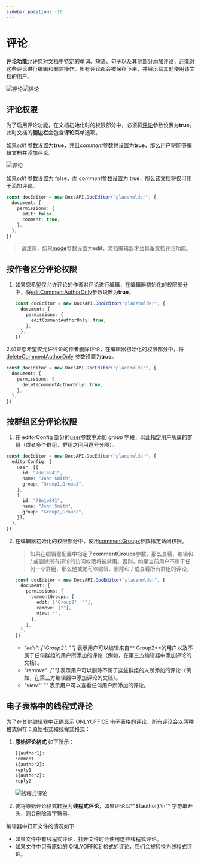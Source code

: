 ```yaml
---
sidebar_position: -10
---
```


# 评论

**评论功能**允许您对文档中特定的单词、短语、句子以及其他部分添加评论，还能对这些评论进行编辑和删除操作。所有评论都会被保存下来，并展示给其他使用该文档的用户。

![评论](/assets/images/editor/comment.png#gh-light-mode-only)![评论](/assets/images/editor/comment.dark.png#gh-dark-mode-only)

## 评论权限

为了启用评论功能，在文档初始化时的权限部分中，必须将[评论](../../usage-api/config/document/permissions.md#comment)参数设置为**true**。此时文档的**侧边栏**会包含**评论**菜单选项。

如果*edit* 参数设置为**true**，并且*comment*参数也设置为**true**，那么用户将能够编辑文档并添加评论。

![评论](/assets/images/editor/commenting.png)

如果*edit* 参数设置为 false，而 *comment*参数设置为 true，那么该文档将仅可用于添加评论。

``` ts
const docEditor = new DocsAPI.DocEditor("placeholder", {
  document: {
    permissions: {
      edit: false,
      comment: true,
    },
  },
})
```

> 请注意，如果[mode](../../usage-api/config/editor/editor.md#mode)参数设置为**edit**，文档编辑器才会具备文档评论功能。

## 按作者区分评论权限

1. 如果您希望仅允许评论的作者对评论进行编辑，在编辑器初始化的权限部分中，将[editCommentAuthorOnly](../../usage-api/config/document/permissions.md#editcommentauthoronly)参数设置为**true**。

   ``` ts
   const docEditor = new DocsAPI.DocEditor("placeholder", {
     document: {
       permissions: {
         editCommentAuthorOnly: true,
       },
     },
   })
   ```

2.如果您希望仅允许评论的作者删除评论，在编辑器初始化的权限部分中，将[deleteCommentAuthorOnly](../../usage-api/config/document/permissions.md#deletecommentauthoronly) 参数设置为**true**。

   ``` ts
   const docEditor = new DocsAPI.DocEditor("placeholder", {
     document: {
       permissions: {
         deleteCommentAuthorOnly: true,
       },
     },
   })
   ```

## 按群组区分评论权限

1. 在 editorConfig 部分的[user](../../usage-api/config/editor/editor.md#user)参数中添加 *group* 字段，以此指定用户所属的群组（或者多个群组，群组之间用逗号分隔）。

  ``` ts
  const docEditor = new DocsAPI.DocEditor("placeholder", {
    editorConfig: {
      user: [{
        id: "78e1e841",
        name: "John Smith",
        group: "Group1,Group2",
      },
      {
        id: "78e1e841",
        name: "John Smith",
        group: "Group1,Group2",
      }],
    },
  })
  ```

2. 在编辑器初始化的权限部分中，使用[commentGroups](../../usage-api/config/document/permissions.md#commentgroups)参数指定访问权限。

   > 如果在编辑器配置中指定了**commentGroups**参数，那么查看、编辑和 / 或删除所有评论的访问权限将被禁用。否则，如果当前用户不属于任何一个群组，那么他或她可以编辑、删除和 / 或查看所有群组的评论。

   ``` ts
   const docEditor = new DocsAPI.DocEditor("placeholder", {
     document: {
       permissions: {
         commentGroups: {
           edit: ["Group2", ""],
           remove: [""],
           view: "",
         },
       },
     },
   })
   ```

   - *"edit": \["Group2", ""]* 表示用户可以编辑来自** Group2**的用户以及不属于任何群组的用户所添加的评论（例如，在第三方编辑器中添加评论的文档）。
   - *"remove": \[""]* 表示用户可以删除不属于这些群组的人所添加的评论（例如，在第三方编辑器中添加评论的文档）。
   - *"view": ""* 表示用户可以查看任何用户所添加的评论。

## 电子表格中的线程式评论

为了在其他编辑器中正确显示 ONLYOFFICE 电子表格的评论，所有评论会以两种格式保存：原始格式和线程式格式：

1. **原始评论格式** 如下所示：

   ```txt
   ${author1}:
   comment
   ${author2}:
   reply1
   ${author2}:
   reply2
   ```

   ![线程式评论](/assets/images/editor/comments-threaded.png)

2. 要将原始评论格式转换为**线程式评论**，如果评论以*"$\{author\}:\n"* 字符串开头，则会删除该字符串。

编辑器中打开文件的情况如下：

- 如果文件中有线程式评论，打开文件时会使用这些线程式评论。
- 如果文件中只有原始的 ONLYOFFICE 格式的评论，它们会被转换为线程式评论。

